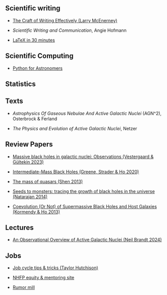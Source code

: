 
## Scientific writing

- [The Craft of Writing Effectively (Larry McEnerney)](https://youtu.be/vtIzMaLkCaM?si=3DAR2xzGL5K0vS4i)

- _Scientific Writing and Communication_, Angie Hofmann

- [LaTeX in 30 minutes](https://www.overleaf.com/learn/latex/Learn_LaTeX_in_30_minutes)

## Scientific Computing

- [Python for Astronomers](https://prappleizer.github.io)

## Statistics

## Texts

- _Astrophysics Of Gaseous Nebulae And Active Galactic Nuclei_ (AGN^2), Osterbrock & Ferland

- _The Physics and Evolution of Active Galactic Nuclei_, Netzer

## Review Papers

- [Massive black holes in galactic nuclei: Observations (Vestergaard & Gültekin 2023)](https://ui.adsabs.harvard.edu/abs/2023arXiv230410233V/abstract)

- [Intermediate-Mass Black Holes (Greene, Strader & Ho 2020)](https://ui.adsabs.harvard.edu/abs/2020ARA%26A..58..257G/abstract)

- [The mass of quasars (Shen 2013)](https://ui.adsabs.harvard.edu/abs/2013BASI...41...61S/abstract)

- [Seeds to monsters: tracing the growth of black holes in the universe (Natarajan 2014)](https://ui.adsabs.harvard.edu/abs/2014GReGr..46.1702N/abstract)

- [Coevolution (Or Not) of Supermassive Black Holes and Host Galaxies (Kormendy & Ho 2013)](https://ui.adsabs.harvard.edu/abs/2013ARA%26A..51..511K/abstract)


## Lectures

- [An Observational Overview of Active Galactic Nuclei (Neil Brandt 2024)](https://youtube.com/playlist?list=PLwQ-l1lnSF63jkuKHFKrN0Ml_Kb0KDF9f&si=HK3BSwohuC1p2wM2)

## Jobs

- [Job cycle tips & tricks (Taylor Hutchison)](https://aibhleog.github.io/job-cycle)

- [NHFP equity & mentoring site](https://www.nhfp-equity.org)

- [Rumor mill](https://www.astrobetter.com/wiki/Rumor+Mill)

